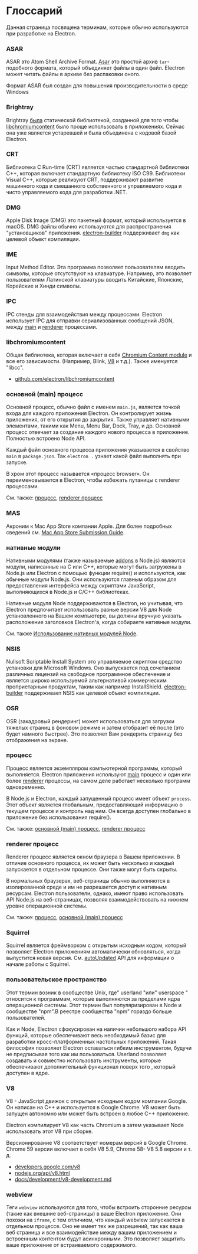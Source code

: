 # Глоссарий

Данная страница посвящена терминам, которые обычно используются при разработке на Electron.

### ASAR

ASAR это Atom Shell Archive Format. [Asar](https://github.com/electron/asar) это простой архив `tar`-подобного формата, который объединяет файлы в один файл. Electron может читать файлы в архиве без распаковки оного.

Формат ASAR был создан для повышения производительности в среде Windows

### Brightray

Brightray [была](https://github.com/electron-archive/brightray) статической библиотекой, созданной для того чтобы [libchromiumcontent](#libchromiumcontent) было проще использовать в приложениях. Сейчас она уже является устаревшей и была объединена с кодовой базой Electron.

### CRT

Библиотека C Run-time (CRT) является частью стандартной библиотеки C++, которая включает стандартную библиотеку ISO C99. Библиотеки Visual C++, которые реализуют CRT, поддерживают развитие машинного кода и смешанного собственного и управляемого кода и чисто управляемого кода для разработки .NET.

### DMG

Apple Disk Image (DMG) это пакетный формат, который используется в macOS. DMG файлы обычно используются для распространения "установщиков" приложения. [electron-builder](https://github.com/electron-userland/electron-builder) поддерживает `dmg` как целевой объект компиляции.

### IME

Input Method Editor. Эта программа позволяет пользователям вводить символы, которые отсутствуют на клавиатуре. Например, это позволяет пользователям Латинской клавиатуры вводить Китайские, Японские, Корейские и Хинди символы.

### IPC

IPC стенды для взаимодействия между процессами. Electron использует IPC для отправки сериализованных сообщений JSON, между [main](#main-process) и [renderer](#renderer-process) процессами.

### libchromiumcontent

Общая библиотека, которая включает в себя [Chromium Content module](https://www.chromium.org/developers/content-module) и все его зависимости. (Например, Blink, [V8](#v8) и т.д.). Также именуется "libcc".

- [github.com/electron/libchromiumcontent](https://github.com/electron/libchromiumcontent)

### основной (main) процесс

Основной процесс, обычно файл с именем `main.js`, является точкой входа для каждого приложения Electron. Он контролирует жизнь приложения, от его открытия до закрытия. Также управляет нативными элементами, такими как Menu, Menu Bar, Dock, Tray, и др. Основной процесс отвечает за создание каждого нового процесса в приложение. Полностью встроено Node API.

Каждый файл основного процесса приложения указывается в свойство `main` в `package.json`. Так `electron .` узнает какой файл выполнять при запуске.

В хром этот процесс называется «процесс browser». Он переименовывается в Electron, чтобы избежать путаницы с renderer процессами.

См. также: [процесс](#process), [renderer процесс](#renderer-process)

### MAS

Акроним к Mac App Store компании Apple. Для более подробных сведений см. [Mac App Store Submission Guide](tutorial/mac-app-store-submission-guide.md).

### нативные модули

Нативными модулями (также называемые [addons](https://nodejs.org/api/addons.html) в Node.js) являются модули, написанные на C или C++, которые могут быть загружены в Node.js или Electron с помощью функции require() и используются, как обычные модули Node.js. Они используются главным образом для предоставления интерфейса между скриптами JavaScript, выполняющихся в Node.js и C/C++ библиотеках.

Нативные модуля Node поддерживаются в Electron, но учитывая, что Electron предпочитает использовать разные версии V8 для Node установленного на Вашем компьютере, вы должны вручную указать расположение заголовков Electron'а, когда собираете нативные модули.

См. также [Использование нативных модулей Node](tutorial/using-native-node-modules.md).

### NSIS

Nullsoft Scriptable Install System это управляемое скриптом средство установки для Microsoft Windows. Оно выпускается под сочетанием различных лицензий на свободное программное обеспечение и является широко используемой альтернативой коммерческим проприетарным продуктам, таким как например InstallShield. [electron-builder](https://github.com/electron-userland/electron-builder) поддерживает NSIS как целевой объект компиляции.

### OSR

OSR (закадровый рендеринг) может использоваться для загрузки тяжелых страниц в фоновом режиме и затем отобразит её после (это будет намного быстрее). Это позволяет Вам рендерить страницу без отображения на экране.

### процесс

Процесс является экземпляром компьютерной программы, который выполняется. Electron приложения используют [main](#main-process) процесс и один или более [renderer](#renderer-process) процессы, на самом деле работает несколько программ одновременно.

В Node.js и Electron, каждый запущенный процесс имеет объект `process`. Этот объект является глобальным, предоставляющий информацию о текущем процессе и контроль над ним. Он всегда доступен глобально в приложение без использования require().

См. также: [основной (main) процесс](#main-process), [renderer процесс](#renderer-process)

### renderer процесс

Renderer процесс является окном браузера в Вашем приложении. В отличие основного процесса, их может быть несколько и каждый запускается в отдельном процессе. Они также могут быть скрыты.

В нормальных браузерах, веб-страницы обычно выполняются в изолированной среде и им не разрешается доступ к нативным ресурсам. Electron пользователи, однако, имеют право использовать API Node.js на веб-страницах, позволяя взаимодействовать на нижнем уровне операционной системы.

См. также: [процесс](#process), [основной (main) процесс](#main-process)

### Squirrel

Squirrel является фреймворком с открытым исходным кодом, который позволяет Electron приложениям автоматически обновляться, когда выпустится новая версия. См. [autoUpdated](api/auto-updater.md) API для информации о начале работы с Squirrel.

### пользовательское пространство

Этот термин возник в сообществе Unix, где" userland "или" userspace " относится к программам, которые выполняются за пределами ядра операционной системы. Этот термин был популяризирован в Node и сообществе "npm".В реестре сообщества "npm" гораздо больше пользователей.

Как и Node, Electron сфокусирован на наличии небольшого набора API функций, которые обеспечивают весь необходимый базис для разработки кросс-платформенных настольных приложений. Такая философия позволяет Electron оставаться гибким инструментом, будучи не предписывая того как им пользоваться. Userland позволяет создавать и совместно использовать инструменты, которые обеспечивают дополнительный функционал поверх того , который доступен в ядре.

### V8

V8 - JavaScript движок с открытым исходным кодом компании Google. Он написан на C++ и используется в Google Chrome. V8 может быть запущен автономно или может быть встроен в любое C++ приложение.

Electron компилирует V8 как часть Chromium а затем указывает Node использовать этот V8 при сборке.

Версионирование V8 соответствует номерам версий в Google Chrome. Chrome 59 версии включает в себя V8 5.9, Chrome 58- V8 5.8 версии и т. д.

- [developers.google.com/v8](https://developers.google.com/v8)
- [nodejs.org/api/v8.html](https://nodejs.org/api/v8.html)
- [docs/development/v8-development.md](development/v8-development.md)

### webview

Теги `webview` используются для того, чтобы встроить сторонние ресурсы (такие как внешние веб-страницы) в ваше Electron приложение. Они похожи на `iframe`, с тем отличием, что каждый webview запускается в отдельном процессе. Оно не имеет тех же разрешений, так как ваша веб страница и все взаимодействие между вашим приложением и встроенным контентом будут асинхронными. Это позволяет защитить ваше приложение от встраиваемого содержимого.